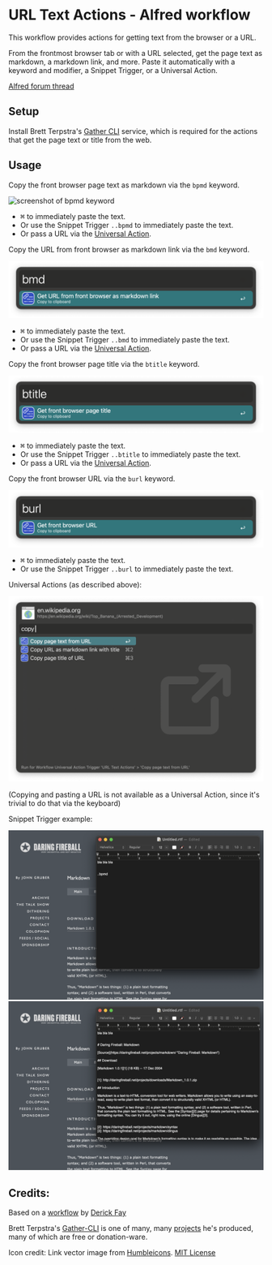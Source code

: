 # URL Text Actions - Alfred workflow

This workflow provides actions for getting text from the browser or a URL.

From the frontmost browser tab or with a URL selected, get the page text as markdown, a markdown link, and more. Paste it automatically with a keyword and modifier, a Snippet Trigger, or a Universal Action.

[Alfred forum thread](https://www.alfredforum.com/topic/23116-url-text-actions/)

## Setup

Install Brett Terpstra's [Gather CLI](https://brettterpstra.com/projects/gather-cli/) service, which is required for the actions that get the page text or title from the web.

## Usage

Copy the front browser page text as markdown via the `bpmd` keyword.

![screenshot of bpmd keyword](src/screenshots/bpmd-keyword.png-)

- <kbd>⌘</kbd> to immediately paste the text.
- Or use the Snippet Trigger `..bpmd` to immediately paste the text.
- Or pass a URL via the [Universal Action](https://www.alfredapp.com/help/features/universal-actions/).

Copy the URL from front browser as markdown link via the `bmd` keyword.

![screenshot of bmd keyword](src/screenshots/bmd-keyword.png)

- <kbd>⌘</kbd> to immediately paste the text.
- Or use the Snippet Trigger `..bmd` to immediately paste the text.
- Or pass a URL via the [Universal Action](https://www.alfredapp.com/help/features/universal-actions/).

Copy the front browser page title via the `btitle` keyword.

![screenshot of btitle keyword](src/screenshots/btitle-keyword.png)

- <kbd>⌘</kbd> to immediately paste the text.
- Or use the Snippet Trigger `..btitle` to immediately paste the text.
- Or pass a URL via the [Universal Action](https://www.alfredapp.com/help/features/universal-actions/).

Copy the front browser URL via the `burl` keyword.

![screenshot of burl keyword](src/screenshots/burl-keyword.png)

- <kbd>⌘</kbd> to immediately paste the text.
- Or use the Snippet Trigger `..burl` to immediately paste the text.

Universal Actions (as described above):

![screenshot of universal action](src/screenshots/universal-action-with-copy.png)

(Copying and pasting a URL is not available as a Universal Action, since it's trivial to do that via the keyboard)

Snippet Trigger example:

![screenshot of ..bpmd snippet](src/screenshots/snippet-before.png)
![screenshot of ..bpmd snippet](src/screenshots/snippet-after.png)

## Credits:

Based on a [workflow](https://www.alfredforum.com/topic/17176-browser-safari-snippets-and-universal-actions) by [Derick Fay](https://www.alfredforum.com/profile/3468-dfay/)

Brett Terpstra's [Gather-CLI](https://brettterpstra.com/projects/gather-cli/) is one of many, many [projects](https://brettterpstra.com/projects/) he's produced, many of which are free or donation-ware.

Icon credit: Link vector image from [Humbleicons](https://humbleicons.com). [MIT License](https://github.com/zraly/humbleicons/blob/master/license)
